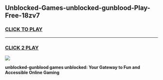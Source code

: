 
## Unblocked-Games-unblocked-gunblood-Play-Free-18zv7
<h3>
<a href="https://premium76.site?title=unblocked-gunblood&ref=18A1">CLICK TO PLAY</a></h3>
<hr>

<h3>
<a href="https://premium76.site?title=unblocked-gunblood&ref=18A1">CLICK 2 PLAY</a>
  
</h3>

<a href="https://premium76.site?title=unblocked-gunblood&ref=18A1"><img src="https://clearcache.store/games.png"></a>


**unblocked-gunblood games unblocked: Your Gateway to Fun and Accessible Online Gaming**
